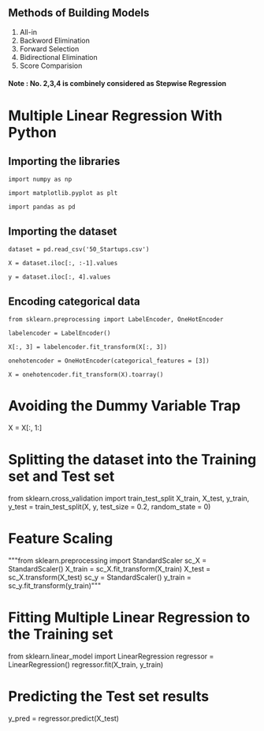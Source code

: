 ## Methods of Building Models
  1. All-in
  2. Backword Elimination
  3. Forward Selection
  4. Bidirectional Elimination
  5. Score Comparision
#### Note : No. 2,3,4 is combinely considered as Stepwise Regression

# Multiple Linear Regression With Python

## Importing the libraries
  `import numpy as np`
  
  `import matplotlib.pyplot as plt`
  
  `import pandas as pd`

## Importing the dataset
  `dataset = pd.read_csv('50_Startups.csv')`
  
  `X = dataset.iloc[:, :-1].values`
  
  `y = dataset.iloc[:, 4].values`

## Encoding categorical data

  `from sklearn.preprocessing import LabelEncoder, OneHotEncoder`
  
  `labelencoder = LabelEncoder()`
  
  `X[:, 3] = labelencoder.fit_transform(X[:, 3])`
  
  `onehotencoder = OneHotEncoder(categorical_features = [3])`
  
  `X = onehotencoder.fit_transform(X).toarray()`

# Avoiding the Dummy Variable Trap
X = X[:, 1:]

# Splitting the dataset into the Training set and Test set
from sklearn.cross_validation import train_test_split
X_train, X_test, y_train, y_test = train_test_split(X, y, test_size = 0.2, random_state = 0)

# Feature Scaling
"""from sklearn.preprocessing import StandardScaler
sc_X = StandardScaler()
X_train = sc_X.fit_transform(X_train)
X_test = sc_X.transform(X_test)
sc_y = StandardScaler()
y_train = sc_y.fit_transform(y_train)"""

# Fitting Multiple Linear Regression to the Training set
from sklearn.linear_model import LinearRegression
regressor = LinearRegression()
regressor.fit(X_train, y_train)

# Predicting the Test set results
y_pred = regressor.predict(X_test)
